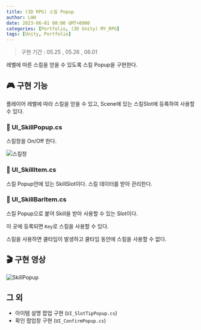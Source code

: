 ```yaml
---
title: (3D RPG) 스킬 Popup
author: LHH
date: 2023-06-01 00:00 GMT+0900
categories: [Portfolio, (3D Unity) MY_RPG]
tags: [Unity, Portfolio]
---
```


> 구현 기간 : 05.25 , 05.26 , 06.01

레벨에 따른 스킬을 얻을 수 있도록 스킬 Popup을 구현한다.

## 🎮 구현 기능
플레이어 레벨에 따라 스킬을 얻을 수 있고, Scene에 있는 스킬Slot에 등록하여 사용할 수 있다.

### 📝 UI_SkillPopup.cs
스킬창을 On/Off 한다.

![스킬창](https://github.com/LHuHyeon/MY_MMORPG/assets/110723307/7581c0f6-4805-430d-8872-54e2ab7bc32d)

### 📝 UI_SkillItem.cs
스킬 Popup안에 있는 SkillSlot이다. 스킬 데이터를 받아 관리한다.

### 📝 UI_SkillBarItem.cs
스킬 Popup으로 붙어 Skill을 받아 사용할 수 있는 Slot이다.

이 곳에 등록되면 `Key`로 스킬을 사용할 수 있다.

스킬을 사용하면 쿨타임이 발생하고 쿨타임 동안에 스킬을 사용할 수 없다.

## 🎬 구현 영상
![SkillPopup](https://github.com/LHuHyeon/MY_MMORPG/assets/110723307/ff3c0318-13e2-446a-9cd7-57e262ebf930)

## 그 외
- 아이템 설명 팝업 구현 (`UI_SlotTipPopup.cs`)
- 확인 팝업창 구현 (`UI_ConfirmPopup.cs`)